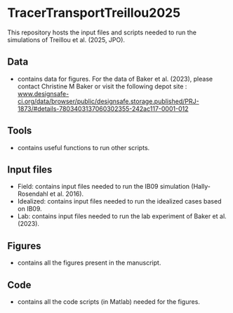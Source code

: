 # TracerTransportTreillou2025
This repository hosts the input files and scripts needed to run the simulations of Treillou et al. (2025, JPO). 

## Data
  - contains data for figures. For the data of Baker et al. (2023), please contact Christine M Baker or visit the following depot site : www.designsafe-ci.org/data/browser/public/designsafe.storage.published/PRJ-1873/#details-7803403137060302355-242ac117-0001-012

## Tools 
  - contains useful functions to run other scripts.

## Input files
  - Field: contains input files needed to run the IB09 simulation (Hally-Rosendahl et al. 2016).
  - Idealized: contains input files needed to run the idealized cases based on IB09.
  - Lab: contains input files needed to run the lab experiment of Baker et al. (2023).

## Figures
  - contains all the figures present in the manuscript.

## Code
  - contains all the code scripts (in Matlab) needed for the figures.
